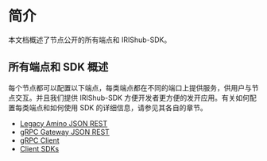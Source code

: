 # 简介

本文档概述了节点公开的所有端点和 IRIShub-SDK。

## 所有端点和 SDK 概述

每个节点都可以配置以下端点，每类端点都在不同的端口上提供服务，供用户与节点交互。并且我们提供 IRIShub-SDK 方便开发者更方便的发开应用。有关如何配置每类端点和如何使用 SDK 的详细信息，请参见其各自的章节。

- [Legacy Amino JSON REST](./legacy-rest.md)
- [gRPC Gateway JSON REST](./grpc-rest.md)
- [gRPC Client](./grpc-client.md)
- [Client SDKs](./sdk.md)

